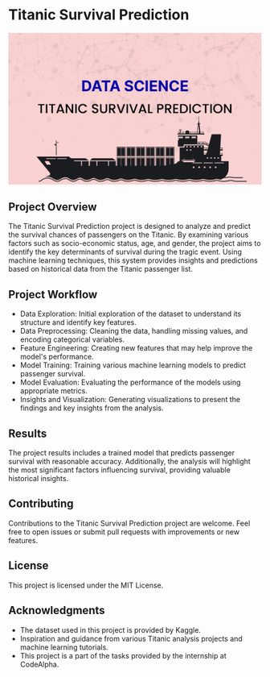# Titanic Survival Prediction

![Titanic Image](Titanic-survival.png)

## Project Overview

The Titanic Survival Prediction project is designed to analyze and predict the survival chances of passengers on the Titanic. By examining various factors such as socio-economic status, age, and gender, the project aims to identify the key determinants of survival during the tragic event. Using machine learning techniques, this system provides insights and predictions based on historical data from the Titanic passenger list.

## Project Workflow

  - Data Exploration: Initial exploration of the dataset to understand its structure and identify key features.
  - Data Preprocessing: Cleaning the data, handling missing values, and encoding categorical variables.
  - Feature Engineering: Creating new features that may help improve the model's performance.
  - Model Training: Training various machine learning models to predict passenger survival.
  - Model Evaluation: Evaluating the performance of the models using appropriate metrics.
  - Insights and Visualization: Generating visualizations to present the findings and key insights from the analysis.

## Results

The project results includes a trained model that predicts passenger survival with reasonable accuracy. Additionally, the analysis will highlight the most significant factors influencing survival, providing valuable historical insights.

## Contributing

Contributions to the Titanic Survival Prediction project are welcome. Feel free to open issues or submit pull requests with improvements or new features.

## License

This project is licensed under the MIT License.

## Acknowledgments

- The dataset used in this project is provided by Kaggle.
- Inspiration and guidance from various Titanic analysis projects and machine learning tutorials.
- This project is a part of the tasks provided by the internship at CodeAlpha.
